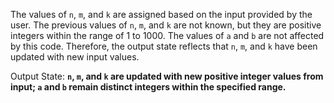 The values of `n`, `m`, and `k` are assigned based on the input provided by the user. The previous values of `n`, `m`, and `k` are not known, but they are positive integers within the range of 1 to 1000. The values of `a` and `b` are not affected by this code. Therefore, the output state reflects that `n`, `m`, and `k` have been updated with new input values.

Output State: **`n`, `m`, and `k` are updated with new positive integer values from input; `a` and `b` remain distinct integers within the specified range.**